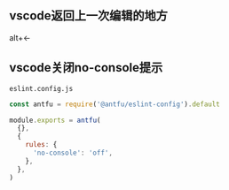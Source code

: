 ## vscode返回上一次编辑的地方
alt+←

## vscode关闭no-console提示

`eslint.config.js`
```js
const antfu = require('@antfu/eslint-config').default

module.exports = antfu(
  {},
  {
    rules: {
      'no-console': 'off',
    },
  },
)
```